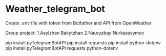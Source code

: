 # Weather_telegram_bot
Сreate .env file with token from Botfather and API from OpenWeather

Group project:
1.Asylzhan Bakytzhan
2.Nauryzbay Nurkasssymov 

pip install pyTelegramBotAPI
pip install requests
pip install python-dotenv
pip install pyTelegramBotAPI requests python-dotenv
